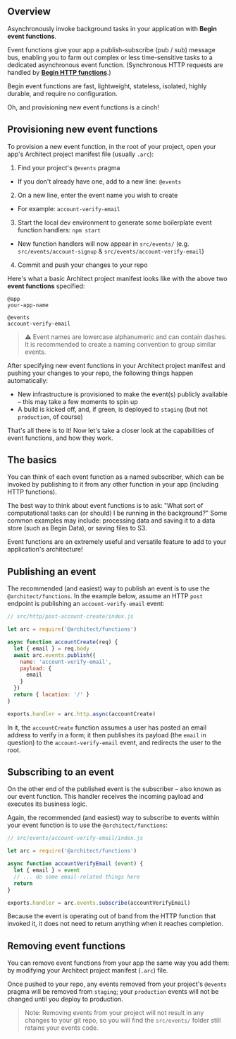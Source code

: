 ## Overview

Asynchronously invoke background tasks in your application with **Begin event functions**.

Event functions give your app a publish-subscribe (pub / sub) message bus, enabling you to farm out complex or less time-sensitive tasks to a dedicated asynchronous event function. (Synchronous HTTP requests are handled by **[Begin HTTP functions](/en/http-functions/provisioning)**.)

Begin event functions are fast, lightweight, stateless, isolated, highly durable, and require no configuration.

Oh, and provisioning new event functions is a cinch!


## Provisioning new event functions

To provision a new event function, in the root of your project, open your app's Architect project manifest file (usually `.arc`):

1. Find your project's `@events` pragma
  - If you don't already have one, add to a new line: `@events`
2. On a new line, enter the event name you wish to create
  - For example: `account-verify-email`
3. Start the local dev environment to generate some boilerplate event function handlers: `npm start`
  - New function handlers will now appear in `src/events/` (e.g. `src/events/account-signup` & `src/events/account-verify-email`)
4. Commit and push your changes to your repo

Here's what a basic Architect project manifest looks like with the above two **event functions** specified:

```
@app
your-app-name

@events
account-verify-email
```

> ⚠️ Event names are lowercase alphanumeric and can contain dashes. It is recommended to create a naming convention to group similar events.

After specifying new event functions in your Architect project manifest and pushing your changes to your repo, the following things happen automatically:

- New infrastructure is provisioned to make the event(s) publicly available – this may take a few moments to spin up
- A build is kicked off, and, if green, is deployed to `staging` (but not `production`, of course)

That's all there is to it! Now let's take a closer look at the capabilities of event functions, and how they work.


## The basics

You can think of each event function as a named subscriber, which can be invoked by publishing to it from any other function in your app (including HTTP functions).

The best way to think about event functions is to ask: "What sort of computational tasks can (or should) I be running in the background?" Some common examples may include: processing data and saving it to a data store (such as Begin Data), or saving files to S3.

Event functions are an extremely useful and versatile feature to add to your application's architecture!



## Publishing an event

The recommended (and easiest) way to publish an event is to use the `@architect/functions`. In the example below, assume an HTTP `post` endpoint is publishing an `account-verify-email` event:

```js
// src/http/post-account-create/index.js

let arc = require('@architect/functions')

async function accountCreate(req) {
  let { email } = req.body
  await arc.events.publish({
    name: 'account-verify-email',
    payload: {
      email
    }
  })
  return { location: '/' }
}

exports.handler = arc.http.async(accountCreate)
```

In it, the `accountCreate` function assumes a user has posted an email address to verify in a form; it then publishes its payload (the `email` in question) to the `account-verify-email` event, and redirects the user to the root.


## Subscribing to an event

On the other end of the published event is the subscriber – also known as our event function. This handler receives the incoming payload and executes its business logic.

Again, the recommended (and easiest) way to subscribe to events within your event function is to use the `@architect/functions`:

```js
// src/events/account-verify-email/index.js

let arc = require('@architect/functions')

async function accountVerifyEmail (event) {
  let { email } = event
  // ... do some email-related things here
  return
}

exports.handler = arc.events.subscribe(accountVerifyEmail)
```

Because the event is operating out of band from the HTTP function that invoked it, it does not need to return anything when it reaches completion.


## Removing event functions

You can remove event functions from your app the same way you add them: by modifying your Architect project manifest (`.arc`) file.

Once pushed to your repo, any events removed from your project's `@events` pragma will be removed from `staging`; your `production` events will not be changed until you deploy to production.

> Note: Removing events from your project will not result in any changes to your git repo, so you will find the `src/events/` folder still retains your events code.
